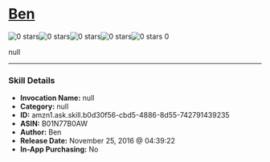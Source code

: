 # [Ben](http://alexa.amazon.com/#skills/amzn1.ask.skill.b0d30f56-cbd5-4886-8d55-742791439235)
![0 stars](../../images/ic_star_border_black_18dp_1x.png)![0 stars](../../images/ic_star_border_black_18dp_1x.png)![0 stars](../../images/ic_star_border_black_18dp_1x.png)![0 stars](../../images/ic_star_border_black_18dp_1x.png)![0 stars](../../images/ic_star_border_black_18dp_1x.png) 0

null

***

### Skill Details

* **Invocation Name:** null
* **Category:** null
* **ID:** amzn1.ask.skill.b0d30f56-cbd5-4886-8d55-742791439235
* **ASIN:** B01N77B0AW
* **Author:** Ben
* **Release Date:** November 25, 2016 @ 04:39:22
* **In-App Purchasing:** No
